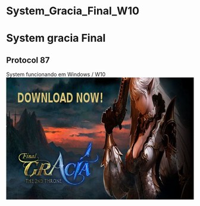 # System_Gracia_Final_W10
<h1>System gracia Final</h1>

<h2>Protocol 87</h2>
System funcionando em Windows / W10
<img align="right" alt="Programdor" height="328" width="782" src="https://github.com/terrygomes/System_Gracia_Final_W10/blob/Projeto-Emprego/gracia1.jpg">
